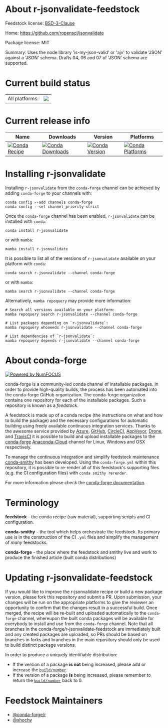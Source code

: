 About r-jsonvalidate-feedstock
==============================

Feedstock license: [BSD-3-Clause](https://github.com/conda-forge/r-jsonvalidate-feedstock/blob/main/LICENSE.txt)

Home: https://github.com/ropensci/jsonvalidate

Package license: MIT

Summary: Uses the node library 'is-my-json-valid' or 'ajv' to validate 'JSON' against a 'JSON' schema.  Drafts 04, 06 and 07 of 'JSON' schema are supported.

Current build status
====================


<table><tr><td>All platforms:</td>
    <td>
      <a href="https://dev.azure.com/conda-forge/feedstock-builds/_build/latest?definitionId=7226&branchName=main">
        <img src="https://dev.azure.com/conda-forge/feedstock-builds/_apis/build/status/r-jsonvalidate-feedstock?branchName=main">
      </a>
    </td>
  </tr>
</table>

Current release info
====================

| Name | Downloads | Version | Platforms |
| --- | --- | --- | --- |
| [![Conda Recipe](https://img.shields.io/badge/recipe-r--jsonvalidate-green.svg)](https://anaconda.org/conda-forge/r-jsonvalidate) | [![Conda Downloads](https://img.shields.io/conda/dn/conda-forge/r-jsonvalidate.svg)](https://anaconda.org/conda-forge/r-jsonvalidate) | [![Conda Version](https://img.shields.io/conda/vn/conda-forge/r-jsonvalidate.svg)](https://anaconda.org/conda-forge/r-jsonvalidate) | [![Conda Platforms](https://img.shields.io/conda/pn/conda-forge/r-jsonvalidate.svg)](https://anaconda.org/conda-forge/r-jsonvalidate) |

Installing r-jsonvalidate
=========================

Installing `r-jsonvalidate` from the `conda-forge` channel can be achieved by adding `conda-forge` to your channels with:

```
conda config --add channels conda-forge
conda config --set channel_priority strict
```

Once the `conda-forge` channel has been enabled, `r-jsonvalidate` can be installed with `conda`:

```
conda install r-jsonvalidate
```

or with `mamba`:

```
mamba install r-jsonvalidate
```

It is possible to list all of the versions of `r-jsonvalidate` available on your platform with `conda`:

```
conda search r-jsonvalidate --channel conda-forge
```

or with `mamba`:

```
mamba search r-jsonvalidate --channel conda-forge
```

Alternatively, `mamba repoquery` may provide more information:

```
# Search all versions available on your platform:
mamba repoquery search r-jsonvalidate --channel conda-forge

# List packages depending on `r-jsonvalidate`:
mamba repoquery whoneeds r-jsonvalidate --channel conda-forge

# List dependencies of `r-jsonvalidate`:
mamba repoquery depends r-jsonvalidate --channel conda-forge
```


About conda-forge
=================

[![Powered by
NumFOCUS](https://img.shields.io/badge/powered%20by-NumFOCUS-orange.svg?style=flat&colorA=E1523D&colorB=007D8A)](https://numfocus.org)

conda-forge is a community-led conda channel of installable packages.
In order to provide high-quality builds, the process has been automated into the
conda-forge GitHub organization. The conda-forge organization contains one repository
for each of the installable packages. Such a repository is known as a *feedstock*.

A feedstock is made up of a conda recipe (the instructions on what and how to build
the package) and the necessary configurations for automatic building using freely
available continuous integration services. Thanks to the awesome service provided by
[Azure](https://azure.microsoft.com/en-us/services/devops/), [GitHub](https://github.com/),
[CircleCI](https://circleci.com/), [AppVeyor](https://www.appveyor.com/),
[Drone](https://cloud.drone.io/welcome), and [TravisCI](https://travis-ci.com/)
it is possible to build and upload installable packages to the
[conda-forge](https://anaconda.org/conda-forge) [Anaconda-Cloud](https://anaconda.org/)
channel for Linux, Windows and OSX respectively.

To manage the continuous integration and simplify feedstock maintenance
[conda-smithy](https://github.com/conda-forge/conda-smithy) has been developed.
Using the ``conda-forge.yml`` within this repository, it is possible to re-render all of
this feedstock's supporting files (e.g. the CI configuration files) with ``conda smithy rerender``.

For more information please check the [conda-forge documentation](https://conda-forge.org/docs/).

Terminology
===========

**feedstock** - the conda recipe (raw material), supporting scripts and CI configuration.

**conda-smithy** - the tool which helps orchestrate the feedstock.
                   Its primary use is in the construction of the CI ``.yml`` files
                   and simplify the management of *many* feedstocks.

**conda-forge** - the place where the feedstock and smithy live and work to
                  produce the finished article (built conda distributions)


Updating r-jsonvalidate-feedstock
=================================

If you would like to improve the r-jsonvalidate recipe or build a new
package version, please fork this repository and submit a PR. Upon submission,
your changes will be run on the appropriate platforms to give the reviewer an
opportunity to confirm that the changes result in a successful build. Once
merged, the recipe will be re-built and uploaded automatically to the
`conda-forge` channel, whereupon the built conda packages will be available for
everybody to install and use from the `conda-forge` channel.
Note that all branches in the conda-forge/r-jsonvalidate-feedstock are
immediately built and any created packages are uploaded, so PRs should be based
on branches in forks and branches in the main repository should only be used to
build distinct package versions.

In order to produce a uniquely identifiable distribution:
 * If the version of a package **is not** being increased, please add or increase
   the [``build/number``](https://docs.conda.io/projects/conda-build/en/latest/resources/define-metadata.html#build-number-and-string).
 * If the version of a package **is** being increased, please remember to return
   the [``build/number``](https://docs.conda.io/projects/conda-build/en/latest/resources/define-metadata.html#build-number-and-string)
   back to 0.

Feedstock Maintainers
=====================

* [@conda-forge/r](https://github.com/conda-forge/r/)
* [@xhochy](https://github.com/xhochy/)

